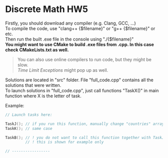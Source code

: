 # Discrete Math HW5

Firstly, you should download any compiler (e.g. Clang, GCC, ...)  
To compile the code, use "clang++ {$filename}" or "g++ {$filename}" or etc.  
Then run the built .exe file in the console using "./{$filename}"  
**You might want to use CMake to build .exe files from .cpp. In this case check CMakeLists.txt as well.**

> You can also use online compilers to run code, but they might be slow.  
> _Time Limit Exceptions_ might pop up as well.

Solutions are located in "src" folder.
File "full_code.cpp" contains all the solutions that were written.  
To launch solutions in "full_code.cpp", just call functions "TaskX()" in main function where X is the letter of task.

Example:

```cpp
// Launch tasks here:

TaskJ(); // if you run this function, manually change "countries" array with "countries_for_task_j" array
TaskK(); // same case

TaskB(); // ! you do not want to call this function together with TaskJ or TaskK, because they use different "countries" array
         // ! this is shown for example only

// -----------------
```
